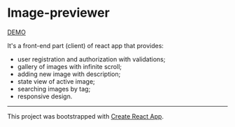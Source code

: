 # Image-previewer #

[DEMO](https://dvaytul.github.io/image-previewer/)

It's a front-end part (client) of react app that provides:

* user registration and authorization with validations;
* gallery of images with infinite scroll;
* adding new image with description;
* state view of active image;
* searching images by tag;
* responsive design.

---

This project was bootstrapped with [Create React App](https://github.com/facebookincubator/create-react-app).